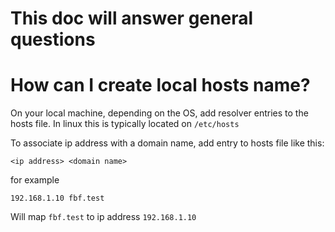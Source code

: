 # This doc will answer general questions


# How can I create local hosts name?

On your local machine, depending on the OS, add resolver entries to the hosts file.
In linux this is typically located on `/etc/hosts`

To associate ip address with a domain name, add entry to hosts file like this:

```
<ip address> <domain name>
``` 

for example

```
192.168.1.10 fbf.test
```

Will map `fbf.test` to ip address `192.168.1.10`
